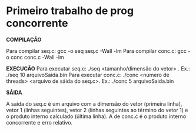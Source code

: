 # Primeiro trabalho de prog concorrente
**COMPILAÇÃO**

Para compilar seq.c: gcc -o seq  seq.c -Wall -lm
Para compilar conc.c: gcc -o conc  conc.c -Wall -lm


**EXECUCÃO**
Para executar seq.c: ./seq <tamanho/dimensão do vetor> <nome do arquivo>. Ex.: ./seq 10 arquivoSaida.bin
Para executar conc.c: ./conc <número de threads> <arquivo de sáida do seq.c>. Ex.: ./conc 5 arquivoSaida.bin


**SÁIDA**

A saída do seq.c é um arquivo com a dimensão do vetor (primeira linha), vetor 1 (linhas seguintes), vetor 2 (linhas seguintes ao término do vetor 1) e  o produto interno calculado (última linha).
A de conc.c é o produto interno concorrente e erro relativo.

